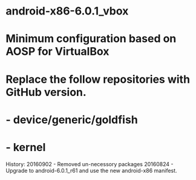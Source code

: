 #
# android-x86-6.0.1_vbox
# Minimum configuration based on AOSP for VirtualBox
# Replace the follow repositories with GitHub version.
# - device/generic/goldfish
# - kernel

History:
20160902 - Removed un-necessory packages
20160824 - Upgrade to android-6.0.1_r61 and use the new android-x86 manifest.
